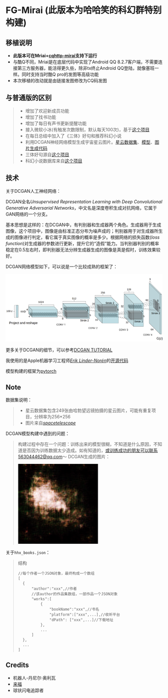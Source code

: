 # FG-Mirai (此版本为哈哈笑的科幻群特别构建)
## 移植说明
- **此版本可在Mriai+[cqhttp-mirai](https://github.com/yyuueexxiinngg/cqhttp-mirai)支持下运行**
- 与酷Q不同，Mriai是在底层代码中实现了Android QQ 8.2.7客户端，不需要连接第三方服务器，能活得更久些，除非tx终止Android QQ登陆，就像塞班一样。同时支持当时酷Q pro的发图等高级功能
- 本次移植的改动就是由链接发图修改为CQ码发图
## 与普通版的区别
> * 增加了欢迎新成员功能
> * 增加了找书功能
> * 增加了每日有声书更新提醒功能
> * 接入微软小冰(有触发次数限制，默认每天100次)，基于[这个项目](https://github.com/BennyThink/realXiaoice)
> * 在每日总结中加入了《三体》好句和推荐科幻小说
> * 利用DCGAN神经网络模型生成宇宙星云图片。[星云数据集](assets/dataset.zip)、[模型](assets/DCGAN.py)、[图片生成代码](assets/LoadModel.py)
> * 三体好句源自[这个项目](https://github.com/AyagawaSeirin/ThreebodySpace)
> * 科幻小说数据库来自[这个项目](https://github.com/faa2001/SFDB)

## 技术

关于DCGAN人工神经网络：

DCGAN全名*Unsupervised Representation Learning with Deep Convolutional Generative Adversarial Networks*，中文名是深度卷积生成对抗网络，它属于GAN网络的一个分支。

基本思想是这样的：在DCGAN中，有判别器和生成器两个角色。生成器用于生成图像，这个项目中，图像是由标准正态分布为噪声成的；判别器用于对生成器所生成的图像进行判定，看它属于真实图像的概率是多少。根据网络的损失函数(*loss function*)对生成器的参数进行更新，提升它的“造假”能力。当判别器判别的概率稳定在0.5左右时，即判别器无法分辨生成器生成的图像是真是假时，训练效果较好。

DCGAN网络模型如下，可以说是一个比较成熟的框架了：

![](assets/dcgan_generator.png)

更多关于DCGAN的细节，可以参考[DCGAN TUTORIAL](https://pytorch.org/tutorials/beginner/dcgan_faces_tutorial.html)

我使用的是Apple机器学习工程师[*Erik Linder-Norén*](https://github.com/eriklindernoren)的[开源代码](https://github.com/eriklindernoren/PyTorch-GAN/blob/master/implementations/dcgan/dcgan.py)

模型构建的框架为[pytorch](https://pytorch.org/)

## Note
数据集说明：
> * 星云数据集包含249张由哈勃望远镜拍摄的星云图片，可能有重复项目，分辨率为256*256
> * 图片来自[*spacetelescope*](https://www.spacetelescope.org/)

DCGAN模型构建中遇到的问题：
> 构建过程中存在一个问题：训练出来的模型很糊，不知道是什么原因，不知道是否因为训练数据太少造成。如有知道的，或训练成功的朋友可以联系563044462@qq.com～
> DCGAN生成的图片：
> 
> ![](assets/example.png)

关于`hhx_books.json`：
> 结构
> ```
> //每个作者一个JSON对象，最终构成一个数组
> [
>   {
>       "author":"xxx",//作者
>       //该author的作品集数组，一部作品一个JSON对象
>       "works":[
>           {
>               "bookName":"xxx",//书名
>               "platform":["xxx",...],//收听平台
>               "dPath": ["xxx",...]//下载地址
>           },
>           ...
>       ]
>   },
>   ...
> ]
> ```

## Credits
- 机器人-丹尼尔·奥利瓦
- [来福](https://weibo.com/u/1650618111)
- 球状闪电追踪者
